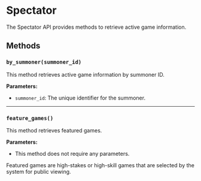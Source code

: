 # Spectator

The Spectator API provides methods to retrieve active game information.

## Methods

### `by_summoner(summoner_id)`

This method retrieves active game information by summoner ID.

**Parameters:**

- `summoner_id`: The unique identifier for the summoner.

---

### `feature_games()`

This method retrieves featured games.

**Parameters:**

- This method does not require any parameters.

Featured games are high-stakes or high-skill games that are selected by the system for public viewing.